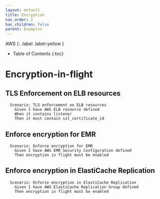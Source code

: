 ```yaml
---
layout: default
title: Encryption
nav_order: 2
has_children: false
parent: Examples
---
```


AWS
{: .label .label-yellow } 

* Table of Contents
{:toc}

# Encryption-in-flight
## TLS Enforcement on ELB resources
```gherkin
  Scenario: TLS enforcement on ELB resources
    Given I have AWS ELB resource defined
    When it contains listener
    Then it must contain ssl_certificate_id
```

## Enforce encryption for EMR
```gherkin
  Scenario: Enforce encryption for EMR
    Given I have AWS EMR Security Configuration defined
    Then encryption in flight must be enabled
```

## Enforce encryption in ElastiCache Replication
```gherkin
  Scenario: Enforce encryption in ElastiCache Replication
    Given I have AWS ElastiCache Replication Group defined
    Then encryption in flight must be enabled
```


